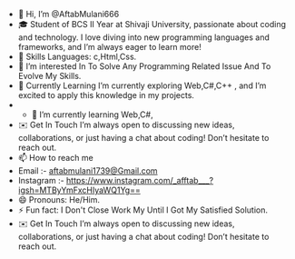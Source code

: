 - 👋 Hi, I’m @AftabMulani666
- 🎓 Student of BCS II Year at Shivaji University, passionate about coding and technology. I love diving into new programming languages and frameworks, and I’m always eager to learn more!
- 🚀 Skills
      Languages: c,Html,Css.
- 👀 I’m interested In To Solve Any Programming Related Issue And To Evolve My Skills.
- 🌱 Currently Learning
      I’m currently exploring Web,C#,C++ , and I’m excited to apply this knowledge in my projects.
- - 🌱 I’m currently learning Web,C#,
- ✉️ Get In Touch
     I’m always open to discussing new ideas, collaborations, or just having a chat about coding! Don’t hesitate to reach out.
- 📫 How to reach me
-    Email :- aftabmulani1739@Gmail.com
-    Instagram :- https://www.instagram.com/_afftab___?igsh=MTByYmFxcHIyaWQ1Yg==
- 😄 Pronouns: He/Him.
- ⚡ Fun fact: I Don't Close Work My Until I Got My Satisfied Solution.
- ✉️ Get In Touch
     I’m always open to discussing new ideas, collaborations, or just having a chat about coding! Don’t hesitate to reach out.

<!---
AftabMulani666/AftabMulani666 is a ✨ special ✨ repository because its `README.md` (this file) appears on your GitHub profile.
You can click the Preview link to take a look at your changes.
--->
